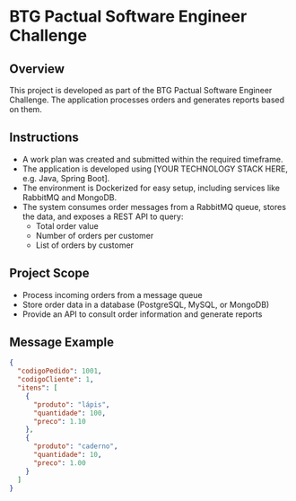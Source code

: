 # BTG Pactual Software Engineer Challenge

## Overview

This project is developed as part of the BTG Pactual Software Engineer Challenge. The application processes orders and generates reports based on them.

## Instructions

- A work plan was created and submitted within the required timeframe.
- The application is developed using [YOUR TECHNOLOGY STACK HERE, e.g. Java, Spring Boot].
- The environment is Dockerized for easy setup, including services like RabbitMQ and MongoDB.
- The system consumes order messages from a RabbitMQ queue, stores the data, and exposes a REST API to query:
  - Total order value
  - Number of orders per customer
  - List of orders by customer

## Project Scope

- Process incoming orders from a message queue
- Store order data in a database (PostgreSQL, MySQL, or MongoDB)
- Provide an API to consult order information and generate reports

## Message Example

```json
{
  "codigoPedido": 1001,
  "codigoCliente": 1,
  "itens": [
    {
      "produto": "lápis",
      "quantidade": 100,
      "preco": 1.10
    },
    {
      "produto": "caderno",
      "quantidade": 10,
      "preco": 1.00
    }
  ]
}
